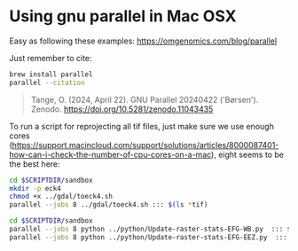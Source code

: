 # Using gnu parallel in Mac OSX

Easy as following these examples: https://omgenomics.com/blog/parallel

Just remember to cite:

```sh
brew install parallel 
parallel --citation
```

> Tange, O. (2024, April 22). GNU Parallel 20240422 ('Børsen'). Zenodo. https://doi.org/10.5281/zenodo.11043435


To run a script for reprojecting all tif files, just make sure we use enough cores (https://support.macincloud.com/support/solutions/articles/8000087401-how-can-i-check-the-number-of-cpu-cores-on-a-mac), eight seems to be the best here:

```sh
cd $SCRIPTDIR/sandbox
mkdir -p eck4
chmod +x ../gdal/toeck4.sh 
parallel --jobs 8 ../gdal/toeck4.sh ::: $(ls *tif)
```

```sh
cd $SCRIPTDIR/sandbox
parallel --jobs 8 python ../python/Update-raster-stats-EFG-WB.py  ::: $(ls *tif)
parallel --jobs 8 python ../python/Update-raster-stats-EFG-EEZ.py  ::: $(ls *tif)
```